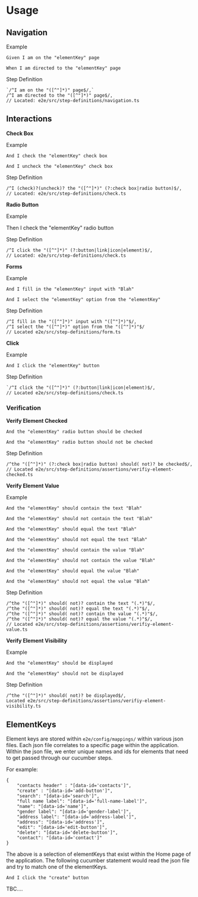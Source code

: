 # Usage

## Navigation 

Example

`Given I am on the "elementKey" page`

`When I am directed to the "elementKey" page`

Step Definition
```
`/^I am on the "([^"]*)" page$/,`
/^I am directed to the "([^"]*)" page$/,
// Located: e2e/src/step-definitions/navigation.ts
```

## Interactions

**Check Box**

Example

`And I check the "elementKey" check box`

`And I uncheck the "elementKey" check box`

Step Definition
```
/^I (check)?(uncheck)? the "([^"]*)" (?:check box|radio button)$/,
// Located: e2e/src/step-definitions/check.ts
```

**Radio Button**

Example

Then I check the "elementKey" radio button

Step Definition
```
/^I click the "([^"]*)" (?:button|link|icon|element)$/,
// Located: e2e/src/step-definitions/check.ts
```

**Forms**

Example

`And I fill in the "elementKey" input with "Blah"`

`And I select the "elementKey" option from the "elementKey"`

Step Definition
```
/^I fill in the "([^"]*)" input with "([^"]*)"$/,
/^I select the "([^"]*)" option from the "([^"]*)"$/
// Located e2e/src/step-definitions/form.ts
```

**Click**

Example

`And I click the "elementKey" button`

Step Definition
```
`/^I click the "([^"]*)" (?:button|link|icon|element)$/,
// Located e2e/src/step-definitions/check.ts
```

### Verification

**Verify Element Checked**

`And the "elementKey" radio button should be checked`

`And the "elementKey" radio button should not be checked`

Step Definition
```
/^the "([^"]*)" (?:check box|radio button) should( not)? be checked$/,
// Located e2e/src/step-definitions/assertions/verifiy-element-checked.ts
```

**Verify Element Value**

Example

`And the "elementKey" should contain the text "Blah"`

`And the "elementKey" should not contain the text "Blah"`

`And the "elementKey" should equal the text "Blah"`

`And the "elementKey" should not equal the text "Blah"`

`And the "elementKey" should contain the value "Blah"`

`And the "elementKey" should not contain the value "Blah"`

`And the "elementKey" should equal the value "Blah"`

`And the "elementKey" should not equal the value "Blah"`

Step Definition
```
/^the "([^"]*)" should( not)? contain the text "(.*)"$/,
/^the "([^"]*)" should( not)? equal the text "(.*)"$/,
/^the "([^"]*)" should( not)? contain the value "(.*)"$/,
/^the "([^"]*)" should( not)? equal the value "(.*)"$/,
// Located e2e/src/step-definitions/assertions/verifiy-element-value.ts
```

**Verify Element Visibility**

Example

`And the "elementKey" should be displayed`

`And the "elementKey" should not be displayed`

Step Definition
```
/^the "([^"]*)" should( not)? be displayed$/,
Located e2e/src/step-definitions/assertions/verifiy-element-visibility.ts
```

## ElementKeys

Element keys are stored within `e2e/config/mappings/` within various json files. Each json file correlates to a specific page within the application. Within the json file, we enter unique names and ids for elements that need to get passed through our cucumber steps. 

For example:
```
{
    "contacts header" : "[data-id='contacts']",
    "create" : "[data-id='add-button']",
    "search": "[data-id='search']",
    "full name label": "[data-id='full-name-label']",
    "name": "[data-id='name']",
    "gender label": "[data-id='gender-label']",
    "address label": "[data-id='address-label']",
    "address": "[data-id='address']",
    "edit": "[data-id='edit-button']",
    "delete": "[data-id='delete-button']",
    "contact": "[data-id='contact']"
}
```
The above is a selection of elementKeys that exist within the Home page of the application. The following cucumber statement would read the json file and try to match one of the elementKeys.

`And I click the "create" button`

TBC....

